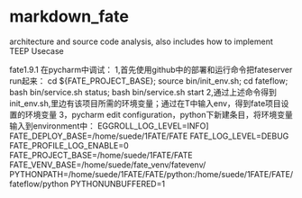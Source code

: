 # markdown_fate
architecture and source code analysis, also includes how to implement TEEP Usecase

fate1.9.1 在pycharm中调试：
1,首先使用github中的部署和运行命令把fateserver run起来：
  cd ${FATE_PROJECT_BASE};
  source bin/init_env.sh;
  cd fateflow;
  bash bin/service.sh status;
  bash bin/service.sh start
2,通过上述命令得到init_env.sh,里边有该项目所需的环境变量；通过在T中输入env，得到fate项目设置的环境变量
3，pycharm edit configuration，python下新建条目，将环境变量输入到environment中：
  EGGROLL_LOG_LEVEL=INFO]
  FATE_DEPLOY_BASE=/home/suede/1FATE/FATE
  FATE_LOG_LEVEL=DEBUG
  FATE_PROFILE_LOG_ENABLE=0
  FATE_PROJECT_BASE=/home/suede/1FATE/FATE
  FATE_VENV_BASE=/home/suede/fate_venv/fatevenv/
  PYTHONPATH=/home/suede/1FATE/FATE/python:/home/suede/1FATE/FATE/fateflow/python
  PYTHONUNBUFFERED=1
